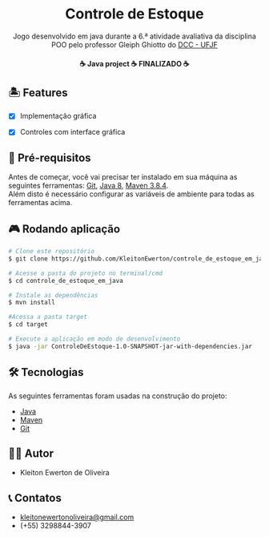 <h1 align="center">Controle de Estoque</h1>

<p align="center">Jogo desenvolvido em java durante a 6.ª atividade avaliativa da disciplina POO pelo professor Gleiph Ghiotto do <a href="https://www.ufjf.br/deptocomputacao/">DCC - UFJF</a></p>



<h4 align="center"> 
	☕  Java project  ☕ FINALIZADO  ☕
</h4>

## 🏝️ Features

- [x] Implementação gráfica
- [x] Controles com interface gráfica


## 📌 Pré-requisitos

Antes de começar, você vai precisar ter instalado em sua máquina as seguintes ferramentas:
[Git](https://git-scm.com), [Java 8](https://www.java.com/pt-BR/download/java8_update.jsp), [Maven 3.8.4](https://maven.apache.org/download.cgi?Preferred=ftp://ftp.osuosl.org/pub/apache/).  
Além disto é necessário configurar as variáveis de ambiente para todas as ferramentas acima.


## 🎮 Rodando aplicação

```bash
# Clone este repositório
$ git clone https://github.com/KleitonEwerton/controle_de_estoque_em_java.git

# Acesse a pasta do projeto no terminal/cmd
$ cd controle_de_estoque_em_java

# Instale as dependências
$ mvn install

#Acessa a pasta target
$ cd target

# Execute a aplicação em modo de desenvolvimento
$ java -jar ControleDeEstoque-1.0-SNAPSHOT-jar-with-dependencies.jar

```
## 🛠 Tecnologias

As seguintes ferramentas foram usadas na construção do projeto:

- [Java](https://www.java.com/pt-BR/download/java8_update.jsp)
- [Maven](https://maven.apache.org/download.cgi?Preferred=ftp://ftp.osuosl.org/pub/apache/)
- [Git](https://git-scm.com/)

## 👨‍💻 Autor
- Kleiton Ewerton de Oliveira

## 📞 Contatos
- kleitonewertonoliveira@gmail.com
- (+55) 3298844-3907
